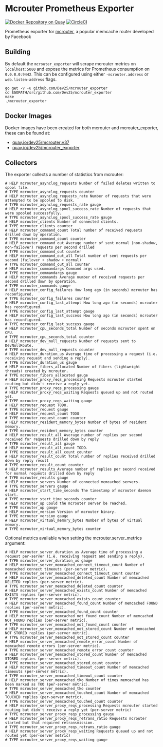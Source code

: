 Mcrouter Prometheus Exporter
===
[![Docker Repository on Quay](https://quay.io/repository/dev25/mcrouter_exporter/status "Docker Repository on Quay")](https://quay.io/repository/dev25/mcrouter_exporter)
[![CircleCI](https://circleci.com/gh/Dev25/mcrouter_exporter.svg?style=svg)](https://circleci.com/gh/Dev25/mcrouter_exporter)

Prometheus exporter for [mcrouter](https://github.com/facebook/mcrouter), a popular memcache router developed by Facebook

Building
---

By default the `mcrouter_exporter` will scrape mcrouter metrics on `localhost:5000` and expose the metrics for Prometheus consumption on `0.0.0.0:9442`. This can be configured using either `-mcrouter.address` or `web.listen-address` flags.

```
go get -v -u github.com/Dev25/mcrouter_exporter
cd $GOPATH/src/github.com/Dev25/mcrouter_exporter
make
./mcrouter_exporter
```

Docker Images
----
Docker images have been created for both mcrouter and mcrouter_exporter, these can be found at:

- [quay.io/dev25/mcrouter:v37](https://quay.io/repository/dev25/mcrouter?tab=tags)
- [quay.io/dev25/mcrouter_exporter](https://quay.io/repository/dev25/mcrouter_exporter?tab=tags)


Collectors
----
The exporter collects a number of statistics from mcrouter:

```
# HELP mcrouter_asynclog_requests Number of failed deletes written to spool file.
# TYPE mcrouter_asynclog_requests counter
# HELP mcrouter_asynclog_requests_rate Number of requests that were attempted to be spooled to disk.
# TYPE mcrouter_asynclog_requests_rate gauge
# HELP mcrouter_asynclog_spool_success_rate Number of requests that were spooled successfully.
# TYPE mcrouter_asynclog_spool_success_rate gauge
# HELP mcrouter_clients Number of connected clients.
# TYPE mcrouter_clients counter
# HELP mcrouter_command_count Total number of received requests drilled down by operation.
# TYPE mcrouter_command_count counter
# HELP mcrouter_command_out Average number of sent normal (non-shadow, non-failover) requests per second drilled
# TYPE mcrouter_command_out counter
# HELP mcrouter_command_out_all Total number of sent requests per second (failover + shadow + normal)
# TYPE mcrouter_command_out_all counter
# HELP mcrouter_commandargs Command args used.
# TYPE mcrouter_commandargs gauge
# HELP mcrouter_commands Average number of received requests per second drilled down by operation.
# TYPE mcrouter_commands gauge
# HELP mcrouter_config_failures How long ago (in seconds) mcrouter has reconfigured.
# TYPE mcrouter_config_failures counter
# HELP mcrouter_config_last_attempt How long ago (in seconds) mcrouter has reconfigured.
# TYPE mcrouter_config_last_attempt gauge
# HELP mcrouter_config_last_success How long ago (in seconds) mcrouter has reconfigured.
# TYPE mcrouter_config_last_success gauge
# HELP mcrouter_cpu_seconds_total Number of seconds mcrouter spent on CPU.
# TYPE mcrouter_cpu_seconds_total counter
# HELP mcrouter_dev_null_requests Number of requests sent to DevNullRoute.
# TYPE mcrouter_dev_null_requests counter
# HELP mcrouter_duration_us Average time of processing a request (i.e. receiving request and sending a reply).
# TYPE mcrouter_duration_us gauge
# HELP mcrouter_fibers_allocated Number of fibers (lightweight threads) created by mcrouter.
# TYPE mcrouter_fibers_allocated gauge
# HELP mcrouter_proxy_reqs_processing Requests mcrouter started routing but didn't receive a reply yet.
# TYPE mcrouter_proxy_reqs_processing gauge
# HELP mcrouter_proxy_reqs_waiting Requests queued up and not routed yet.
# TYPE mcrouter_proxy_reqs_waiting gauge
# HELP mcrouter_request TODO.
# TYPE mcrouter_request gauge
# HELP mcrouter_request_count TODO
# TYPE mcrouter_request_count counter
# HELP mcrouter_resident_memory_bytes Number of bytes of resident memory.
# TYPE mcrouter_resident_memory_bytes counter
# HELP mcrouter_result_all Average number of replies per second received for requests drilled down by reply
# TYPE mcrouter_result_all gauge
# HELP mcrouter_result_all_count TODO.
# TYPE mcrouter_result_all_count counter
# HELP mcrouter_result_count Total number of replies received drilled down by reply result
# TYPE mcrouter_result_count counter
# HELP mcrouter_results Average number of replies per second received for normal requests drilled down by reply
# TYPE mcrouter_results gauge
# HELP mcrouter_servers Number of connected memcached servers.
# TYPE mcrouter_servers gauge
# HELP mcrouter_start_time_seconds The timestamp of mcrouter daemon start.
# TYPE mcrouter_start_time_seconds counter
# HELP mcrouter_up Could the mcrouter server be reached.
# TYPE mcrouter_up gauge
# HELP mcrouter_version Version of mcrouter binary.
# TYPE mcrouter_version gauge
# HELP mcrouter_virtual_memory_bytes Number of bytes of virtual memory.
# TYPE mcrouter_virtual_memory_bytes counter
```

Optional metrics available when setting the mcrouter.server_metrics argument:

```
# HELP mcrouter_server_duration_us Average time of processing a request per-server (i.e. receiving request and sending a reply).
# TYPE mcrouter_server_duration_us gauge
# HELP mcrouter_server_memcached_connect_timeout_count Number of memcached connect timeouts (per-server metric).
# TYPE mcrouter_server_memcached_connect_timeout_count counter
# HELP mcrouter_server_memcached_deleted_count Number of memcached DELETED replies (per-server metric).
# TYPE mcrouter_server_memcached_deleted_count counter
# HELP mcrouter_server_memcached_exists_count Number of memcached EXISTS replies (per-server metric).
# TYPE mcrouter_server_memcached_exists_count counter
# HELP mcrouter_server_memcached_found_count Number of memcached FOUND replies (per-server metric).
# TYPE mcrouter_server_memcached_found_count counter
# HELP mcrouter_server_memcached_not_found_count Number of memcached NOT_FOUND replies (per-server metric).
# TYPE mcrouter_server_memcached_not_found_count counter
# HELP mcrouter_server_memcached_not_stored_count Number of memcached NOT_STORED replies (per-server metric).
# TYPE mcrouter_server_memcached_not_stored_count counter
# HELP mcrouter_server_memcached_remote_error_count Number of memcached remote errors (per-server metric).
# TYPE mcrouter_server_memcached_remote_error_count counter
# HELP mcrouter_server_memcached_stored_count Number of memcached STORED replies (per-server metric).
# TYPE mcrouter_server_memcached_stored_count counter
# HELP mcrouter_server_memcached_timeout_count Number of memcached timeouts (per-server metric).
# TYPE mcrouter_server_memcached_timeout_count counter
# HELP mcrouter_server_memcached_tko Number of times memcached has been marked as TKO (per-server metric).
# TYPE mcrouter_server_memcached_tko counter
# HELP mcrouter_server_memcached_touched_count Number of memcached TOUCHED replies (per-server metric).
# TYPE mcrouter_server_memcached_touched_count counter
# HELP mcrouter_server_proxy_reqs_processing Requests mcrouter started routing but didn't receive a reply yet (per-server metric)
# TYPE mcrouter_server_proxy_reqs_processing gauge
# HELP mcrouter_server_proxy_reqs_retrans_ratio Requests mcrouter started but that required retransmission.
# TYPE mcrouter_server_proxy_reqs_retrans_ratio gauge
# HELP mcrouter_server_proxy_reqs_waiting Requests queued up and not routed yet (per-server metric)
# TYPE mcrouter_server_proxy_reqs_waiting gauge
```
